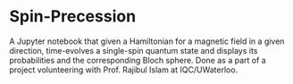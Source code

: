 # Spin-Precession
A Jupyter notebook that given a Hamiltonian for a magnetic field in a given direction, time-evolves a single-spin quantum state and displays its probabilities and the corresponding Bloch sphere. Done as a part of a project volunteering with Prof. Rajibul Islam at IQC/UWaterloo.
